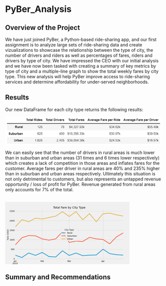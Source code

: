 # PyBer_Analysis

## Overview of the Project

We have just joined PyBer, a Python-based ride-sharing app, and our first assignment is to analyze large sets of ride-sharing data and create vizualizations to showcase the relationship between the type of city, the number of drivers and riders as well as percentages of fares, riders and drivers by type of city. We have impressed the CEO with our initial analysis and we have now been tasked with creating a summary of key metrics by type of city and a multiple-line graph to show the total weekly fares by city type. This new analysis will help PyBer improve access to ride-sharing services and determine affordability for under-served neighborhoods.

## Results

Our new DataFrame for each city type returns the following results:

<img align='center' src='Resources/PyBer_Summary.png'>

We can easily see that the number of drivers in rural areas is much lower than in suburban and urban areas (31 times and 6 times lower respectively) which creates a lack of competition in those areas and inflates fares for the customer. Average fares per driver in rural areas are 40% and 235% higher than in suburban and urban areas respectively. Ultimately this situation is not only detrimental to customers, but also represents an untapped revenue opportunity / loss of profit for PyBer. Revenue generated from rural areas only accounts for 7% of the total.

<br/>

<img align='center' src='PyBer_fare_summary.png' height="200">

## Summary and Recommendations
